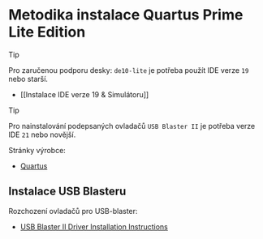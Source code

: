# Metodika instalace Quartus Prime Lite Edition

> [!tip]
> Pro zaručenou podporu desky: `de10-lite` je potřeba použít IDE verze `19` nebo starší.
- [[Instalace IDE verze 19 & Simulátoru]]

> [!tip]
> Pro nainstalování podepsaných ovladačů `USB Blaster II` je potřeba verze IDE `21` nebo novější. 

Stránky výrobce:
- [Quartus](https://www.intel.com/content/www/us/en/software-kit/660907/intel-quartus-prime-lite-edition-design-software-version-20-1-1-for-windows.html)

## Instalace USB Blasteru
Rozchození ovladačů pro USB-blaster:
- [USB Blaster II Driver Installation Instructions](https://www.terasic.com.tw/wiki/Intel_USB_Blaster_II_Driver_Installation_Instructions)